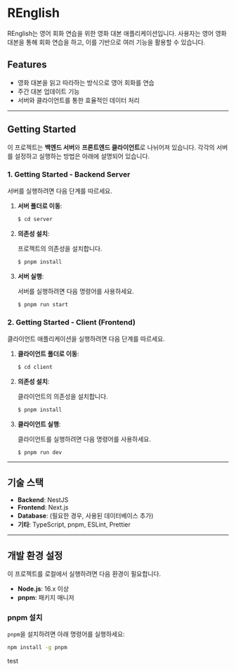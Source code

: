 # REnglish

REnglish는 영어 회화 연습을 위한 영화 대본 애플리케이션입니다. 사용자는 영어 영화 대본을 통해 회화 연습을 하고, 이를 기반으로 여러 기능을 활용할 수 있습니다.

## Features

- 영화 대본을 읽고 따라하는 방식으로 영어 회화를 연습
- 주간 대본 업데이트 기능
- 서버와 클라이언트를 통한 효율적인 데이터 처리

---

## Getting Started

이 프로젝트는 **백엔드 서버**와 **프론트엔드 클라이언트**로 나뉘어져 있습니다. 각각의 서버를 설정하고 실행하는 방법은 아래에 설명되어 있습니다.

### 1. Getting Started - Backend Server

서버를 실행하려면 다음 단계를 따르세요.

1. **서버 폴더로 이동**:

   ```bash
   $ cd server
   ```

2. **의존성 설치**:

   프로젝트의 의존성을 설치합니다.

   ```bash
   $ pnpm install
   ```

3. **서버 실행**:

   서버를 실행하려면 다음 명령어를 사용하세요.

   ```bash
   $ pnpm run start
   ```

### 2. Getting Started - Client (Frontend)

클라이언트 애플리케이션을 실행하려면 다음 단계를 따르세요.

1. **클라이언트 폴더로 이동**:

   ```bash
   $ cd client
   ```

2. **의존성 설치**:

   클라이언트의 의존성을 설치합니다.

   ```bash
   $ pnpm install
   ```

3. **클라이언트 실행**:

   클라이언트를 실행하려면 다음 명령어를 사용하세요.

   ```bash
   $ pnpm run dev
   ```

---

## 기술 스택

- **Backend**: NestJS
- **Frontend**: Next.js
- **Database**: (필요한 경우, 사용된 데이터베이스 추가)
- **기타**: TypeScript, pnpm, ESLint, Prettier

---

## 개발 환경 설정

이 프로젝트를 로컬에서 실행하려면 다음 환경이 필요합니다.

- **Node.js**: 16.x 이상
- **pnpm**: 패키지 매니저

### pnpm 설치

`pnpm`을 설치하려면 아래 명령어를 실행하세요:

```bash
npm install -g pnpm
```

test
